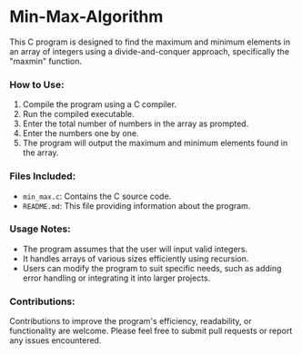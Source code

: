 # Min-Max-Algorithm
This C program is designed to find the maximum and minimum elements in an array of integers using a divide-and-conquer approach, specifically the "maxmin" function.

### How to Use:
1. Compile the program using a C compiler.
2. Run the compiled executable.
3. Enter the total number of numbers in the array as prompted.
4. Enter the numbers one by one.
5. The program will output the maximum and minimum elements found in the array.

### Files Included:
- `min_max.c`: Contains the C source code.
- `README.md`: This file providing information about the program.

### Usage Notes:
- The program assumes that the user will input valid integers.
- It handles arrays of various sizes efficiently using recursion.
- Users can modify the program to suit specific needs, such as adding error handling or integrating it into larger projects.

### Contributions:
Contributions to improve the program's efficiency, readability, or functionality are welcome. Please feel free to submit pull requests or report any issues encountered.
